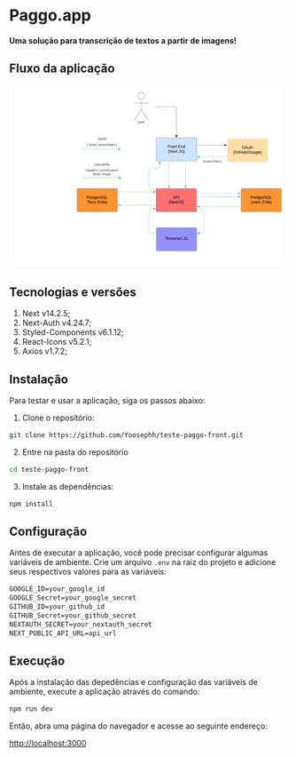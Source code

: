 <p>
<h1>Paggo.app</h1>
<h4>Uma solução para transcrição de textos a partir de imagens!</h4>

## Fluxo da aplicação

<img src="./paggo app.png" alt="App preview"/> 
</p>

## Tecnologias e versões
1. Next v14.2.5;
2. Next-Auth v4.24.7;
1. Styled-Components v6.1.12;
1. React-Icons v5.2.1;
1. Axios v1.7.2;

## Instalação

Para testar e usar a aplicação, siga os passos abaixo:

1. Clone o repositório:
```bash
git clone https://github.com/Yoosephh/teste-paggo-front.git
```
2. Entre na pasta do repositório

```bash
cd teste-paggo-front
```

3. Instale as dependências:
```bash
npm install
```


## Configuração

Antes de executar a aplicação, você pode precisar configurar algumas variáveis de ambiente. Crie um arquivo `.env` na raiz do projeto e adicione seus respectivos valores para as variáveis:

```env
GOOGLE_ID=your_google_id
GOOGLE_Secret=your_google_secret
GITHUB_ID=your_github_id
GITHUB_Secret=your_github_secret
NEXTAUTH_SECRET=your_nextauth_secret
NEXT_PUBLIC_API_URL=api_url
```

## Execução
<p>Após a instalação das depedências e configuração das variáveis de ambiente, execute a aplicação através do comando:</p>

```bash
npm run dev
```

<p>Então, abra uma página do navegador e acesse ao seguinte endereço: </p>
<a href="http://localhost:3000">http://localhost:3000</a>
